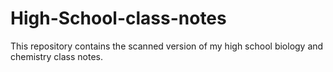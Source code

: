 # High-School-class-notes
This repository contains the scanned version of my high school biology and chemistry class notes.
